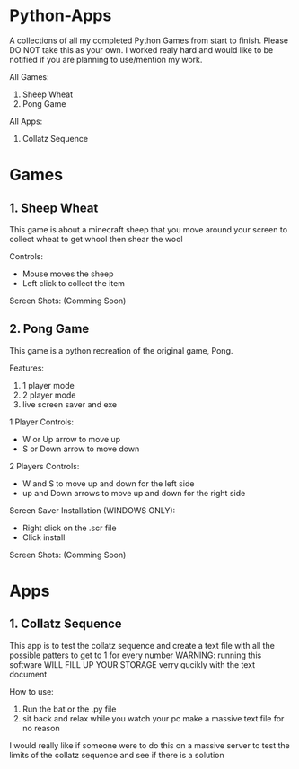 # Python-Apps

A collections of all my completed Python Games from start to finish.
Please DO NOT take this as your own. I worked realy hard and would like to be notified if you are planning to use/mention my work.

All Games:
  1. Sheep Wheat
  2. Pong Game

All Apps:
  1. Collatz Sequence
  
# Games  
## 1. Sheep Wheat

This game is about a minecraft sheep that you move around your screen to collect wheat to get whool then shear the wool

Controls:
  - Mouse moves the sheep
  - Left click to collect the item
  
Screen Shots: (Comming Soon)


## 2. Pong Game

This game is a python recreation of the original game, Pong.

Features:
  1. 1 player mode
  2. 2 player mode
  3. live screen saver and exe

1 Player Controls:
  - W or Up arrow to move up
  - S or Down arrow to move down

2 Players Controls:
  - W and S to move up and down for the left side
  - up and Down arrows to move up and down for the right side
  
Screen Saver Installation (WINDOWS ONLY):
  - Right click on the .scr file
  - Click install
  
Screen Shots: (Comming Soon)


# Apps
## 1. Collatz Sequence

This app is to test the collatz sequence and create a text file with all the possible patters to get to 1 for every number
WARNING: running this software WILL FILL UP YOUR STORAGE verry qucikly with the text document

How to use:
  1. Run the bat or the .py file
  2. sit back and relax while you watch your pc make a massive text file for no reason

I would really like if someone were to do this on a massive server to test the limits of the collatz sequence and see if there is a solution
